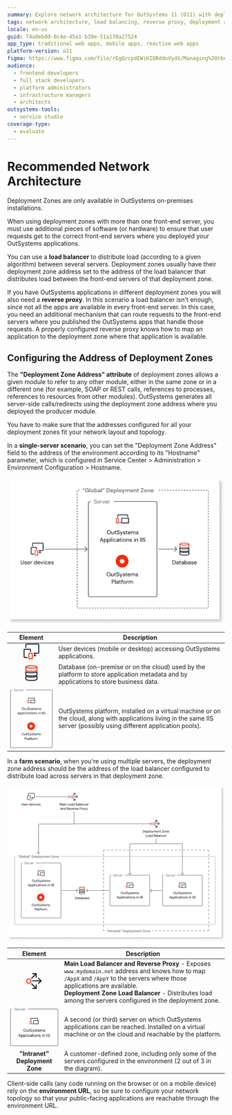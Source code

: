 ```yaml
---
summary: Explore network architecture for OutSystems 11 (O11) with deployment zones, load balancers, and reverse proxies.
tags: network architecture, load balancing, reverse proxy, deployment zones, on-premises installation
locale: en-us
guid: 74a8ebdd-0c4e-45a1-b39e-51a170a27524
app_type: traditional web apps, mobile apps, reactive web apps
platform-version: o11
figma: https://www.figma.com/file/rEgQrcpdEWiKIORddoVydX/Managing%20the%20Applications%20Lifecycle?node-id=267:140
audience:
  - frontend developers
  - full stack developers
  - platform administrators
  - infrastructure managers
  - architects
outsystems-tools:
  - service studio
coverage-type:
  - evaluate
---
```


# Recommended Network Architecture

<div class="info" markdown="1">

Deployment Zones are only available in OutSystems on-premises installations.

</div>

When using deployment zones with more than one front-end server, you must use additional pieces of software (or hardware) to ensure that user requests get to the correct front-end servers where you deployed your OutSystems applications.

You can use a **load balancer** to distribute load (according to a given algorithm) between several servers. Deployment zones usually have their deployment zone address set to the address of the load balancer that distributes load between the front-end servers of that deployment zone.

If you have OutSystems applications in different deployment zones you will also need a **reverse proxy**. In this scenario a load balancer isn't enough, since not all the apps are available in every front-end server. In this case, you need an additional mechanism that can route requests to the front-end servers where you published the OutSystems apps that handle those requests. A properly configured reverse proxy knows how to map an application to the deployment zone where that application is available.

## Configuring the Address of Deployment Zones

The **"Deployment Zone Address" attribute** of deployment zones allows a given module to refer to any other module, either in the same zone or in a different one (for example, SOAP or REST calls, references to processes, references to resources from other modules). OutSystems generates all server-side calls/redirects using the deployment zone address where you deployed the producer module.

You have to make sure that the addresses configured for all your deployment zones fit your network layout and topology.

In a **single-server scenario**, you can set the "Deployment Zone Address" field to the address of the environment according to its "Hostname" parameter, which is configured in Service Center > Administration > Environment Configuration > Hostname.

![Diagram of single server network architecture for OutSystems deployment zones with user devices, database, and server platform apps.](images/architecture-single-server-diag.png "Single Server Network Architecture")

| Element | Description |
| :------:|------------ |
| ![Icon representing user devices such as mobile or desktop accessing OutSystems applications.](images/user-diag.png "User Devices") | User devices (mobile or desktop) accessing OutSystems applications. |
| ![Icon representing the database used by the OutSystems platform and applications for storing metadata and business data.](images/database-diag.png "Database") | Database (on-premise or on the cloud) used by the platform to store application metadata and by applications to store business data. |
| ![Icon representing the OutSystems platform and applications installed on a server, possibly using different application pools.](images/server-platform-apps-diag.png "OutSystems Platform and Applications") | OutSystems platform, installed on a virtual machine or on the cloud, along with applications living in the same IIS server (possibly using different application pools). |

In a **farm scenario**, when you're using multiple servers, the deployment zone address should be the address of the load balancer configured to distribute load across servers in that deployment zone.

![Diagram of farm scenario network architecture for OutSystems deployment zones with load balancers, servers, and deployment zones.](images/architecture-zones-diag.png "Farm Scenario Network Architecture")

| Element | Description |
| :------:|------------ |
| ![Icon representing the main load balancer and reverse proxy in a network architecture, mapping applications to the correct servers.](images/load-balancer-diag.png "Load Balancer and Reverse Proxy") | **Main Load Balancer and Reverse Proxy** - Exposes `www.mydomain.net` address and knows how to map `/AppX` and `/AppY` to the servers where those applications are available.<br/>**Deployment Zone Load Balancer** - Distributes load among the servers configured in the deployment zone. |
| ![Icon representing multiple servers where OutSystems applications are installed and reachable by the platform.](images/server-apps-diag.png "OutSystems Applications on Multiple Servers") | A second (or third) server on which OutSystems applications can be reached. Installed on a virtual machine or on the cloud and reachable by the platform. |
| **"Intranet" Deployment Zone** | A customer-defined zone, including only some of the servers configured in the environment (2 out of 3 in the diagram). |

Client-side calls (any code running on the browser or on a mobile device) rely on the **environment URL**, so be sure to configure your network topology so that your public-facing applications are reachable through the environment URL.
